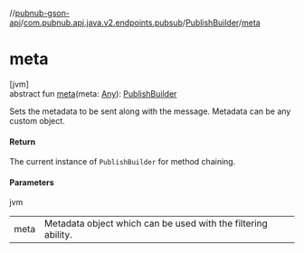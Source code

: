 //[pubnub-gson-api](../../../index.md)/[com.pubnub.api.java.v2.endpoints.pubsub](../index.md)/[PublishBuilder](index.md)/[meta](meta.md)

# meta

[jvm]\
abstract fun [meta](meta.md)(meta: [Any](https://kotlinlang.org/api/latest/jvm/stdlib/kotlin/-any/index.html)): [PublishBuilder](index.md)

Sets the metadata to be sent along with the message. Metadata can be any custom object.

#### Return

The current instance of `PublishBuilder` for method chaining.

#### Parameters

jvm

| | |
|---|---|
| meta | Metadata object which can be used with the filtering ability. |
